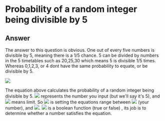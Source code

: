 # Probability of a random integer being divisible by 5
## Answer
The answer to this question is obvious. One out of every five numbers is divisible by 5, meaning there is a 1/5 chance. 5 can be divided by numbers in the 5 timetables such as 20,25,30 which means 5 is divisible 1/5 times. Whereas 0,1,2,3, or 4 dont have the same probability to equate, or be divisible by 5. 

![](https://i.imgur.com/acvIzhu.png)

The equation above calculates the probability of a random integer being divisible by 5. ![](https://i.imgur.com/EGWXRdV.png) represents the number you input (but we'll say it's 5), and ![](https://i.imgur.com/aZspNVM.png) means limit. So ![](https://i.imgur.com/PLA3gdX.png) is setting the equations range between ![](https://i.imgur.com/EGWXRdV.png) (your number), and ![](https://i.imgur.com/cFyBUfV.png). ![](https://i.imgur.com/vzfoBmo.png) is a boolean function (true or false) , its job is to determine whether a number satisfies the equation.  

